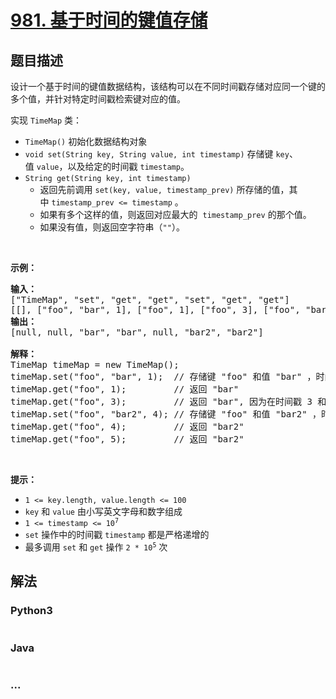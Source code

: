 # [981. 基于时间的键值存储](https://leetcode-cn.com/problems/time-based-key-value-store)



## 题目描述

<!-- 这里写题目描述 -->

<p>设计一个基于时间的键值数据结构，该结构可以在不同时间戳存储对应同一个键的多个值，并针对特定时间戳检索键对应的值。</p>

<p>实现 <code>TimeMap</code> 类：</p>

<ul>
	<li><code>TimeMap()</code> 初始化数据结构对象</li>
	<li><code>void set(String key, String value, int timestamp)</code> 存储键 <code>key</code>、值 <code>value</code>，以及给定的时间戳 <code>timestamp</code>。</li>
	<li><code>String get(String key, int timestamp)</code>
	<ul>
		<li>返回先前调用 <code>set(key, value, timestamp_prev)</code> 所存储的值，其中 <code>timestamp_prev <= timestamp</code> 。</li>
		<li>如果有多个这样的值，则返回对应最大的  <code>timestamp_prev</code> 的那个值。</li>
		<li>如果没有值，则返回空字符串（<code>""</code>）。</li>
	</ul>
	</li>
</ul>
 

<p><strong>示例：</strong></p>

<pre>
<strong>输入：</strong>
["TimeMap", "set", "get", "get", "set", "get", "get"]
[[], ["foo", "bar", 1], ["foo", 1], ["foo", 3], ["foo", "bar2", 4], ["foo", 4], ["foo", 5]]
<strong>输出：</strong>
[null, null, "bar", "bar", null, "bar2", "bar2"]

<strong>解释：</strong>
TimeMap timeMap = new TimeMap();
timeMap.set("foo", "bar", 1);  // 存储键 "foo" 和值 "bar" ，时间戳 timestamp = 1   
timeMap.get("foo", 1);         // 返回 "bar"
timeMap.get("foo", 3);         // 返回 "bar", 因为在时间戳 3 和时间戳 2 处没有对应 "foo" 的值，所以唯一的值位于时间戳 1 处（即 "bar"） 。
timeMap.set("foo", "bar2", 4); // 存储键 "foo" 和值 "bar2" ，时间戳 timestamp = 4  
timeMap.get("foo", 4);         // 返回 "bar2"
timeMap.get("foo", 5);         // 返回 "bar2"
</pre>

<p> </p>

<p><strong>提示：</strong></p>

<ul>
	<li><code>1 <= key.length, value.length <= 100</code></li>
	<li><code>key</code> 和 <code>value</code> 由小写英文字母和数字组成</li>
	<li><code>1 <= timestamp <= 10<sup>7</sup></code></li>
	<li><code>set</code> 操作中的时间戳 <code>timestamp</code> 都是严格递增的</li>
	<li>最多调用 <code>set</code> 和 <code>get</code> 操作 <code>2 * 10<sup>5</sup></code> 次</li>
</ul>


## 解法

<!-- 这里可写通用的实现逻辑 -->

<!-- tabs:start -->

### **Python3**

<!-- 这里可写当前语言的特殊实现逻辑 -->

```python

```

### **Java**

<!-- 这里可写当前语言的特殊实现逻辑 -->

```java

```

### **...**

```

```

<!-- tabs:end -->
